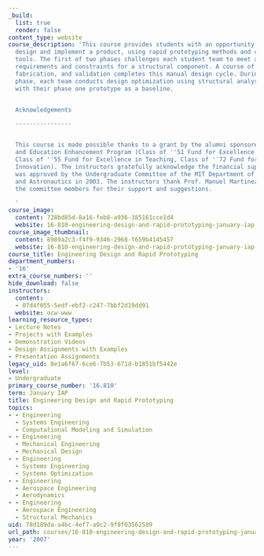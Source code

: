 ```yaml
---
_build:
  list: true
  render: false
content_type: website
course_description: 'This course provides students with an opportunity to conceive,
  design and implement a product, using rapid prototyping methods and computer-aid
  tools. The first of two phases challenges each student team to meet a set of design
  requirements and constraints for a structural component. A course of iteration,
  fabrication, and validation completes this manual design cycle. During the second
  phase, each team conducts design optimization using structural analysis software,
  with their phase one prototype as a baseline.


  Acknowledgements

  ----------------


  This course is made possible thanks to a grant by the alumni sponsored Teaching
  and Education Enhancement Program (Class of ''51 Fund for Excellence in Education,
  Class of ''55 Fund for Excellence in Teaching, Class of ''72 Fund for Educational
  Innovation). The instructors gratefully acknowledge the financial support. The course
  was approved by the Undergraduate Committee of the MIT Department of Aeronautics
  and Astronautics in 2003. The instructors thank Prof. Manuel Martinez-Sanchez and
  the committee members for their support and suggestions.

  '
course_image:
  content: 728bd85d-8a16-feb8-a936-385161cce1d4
  website: 16-810-engineering-design-and-rapid-prototyping-january-iap-2007
course_image_thumbnail:
  content: 8989a2c3-f4f9-9346-2968-f659b4145457
  website: 16-810-engineering-design-and-rapid-prototyping-january-iap-2007
course_title: Engineering Design and Rapid Prototyping
department_numbers:
- '16'
extra_course_numbers: ''
hide_download: false
instructors:
  content:
  - 07d4f055-5edf-ebf2-c247-7bbf2d19dd91
  website: ocw-www
learning_resource_types:
- Lecture Notes
- Projects with Examples
- Demonstration Videos
- Design Assignments with Examples
- Presentation Assignments
legacy_uid: 8e1a6f67-6ce6-7b53-671d-b1851bf5442e
level:
- Undergraduate
primary_course_number: '16.810'
term: January IAP
title: Engineering Design and Rapid Prototyping
topics:
- - Engineering
  - Systems Engineering
  - Computational Modeling and Simulation
- - Engineering
  - Mechanical Engineering
  - Mechanical Design
- - Engineering
  - Systems Engineering
  - Systems Optimization
- - Engineering
  - Aerospace Engineering
  - Aerodynamics
- - Engineering
  - Aerospace Engineering
  - Structural Mechanics
uid: 78d189da-a4bc-4ef7-a0c2-9f8f03562589
url_path: courses/16-810-engineering-design-and-rapid-prototyping-january-iap-2007
year: '2007'
---
```

